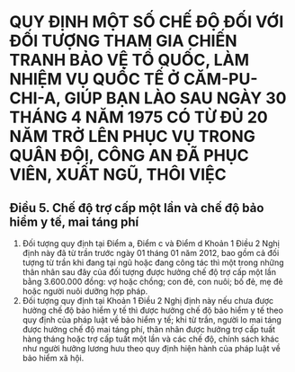 # QUY ĐỊNH MỘT SỐ CHẾ ĐỘ ĐỐI VỚI ĐỐI TƯỢNG THAM GIA CHIẾN TRANH BẢO VỆ TỔ QUỐC, LÀM NHIỆM VỤ QUỐC TẾ Ở CĂM-PU-CHI-A, GIÚP BẠN LÀO SAU NGÀY 30 THÁNG 4 NĂM 1975 CÓ TỪ ĐỦ 20 NĂM TRỞ LÊN PHỤC VỤ TRONG QUÂN ĐỘI, CÔNG AN ĐÃ PHỤC VIÊN, XUẤT NGŨ, THÔI VIỆC

## Điều 5. Chế độ trợ cấp một lần và chế độ bảo hiểm y tế, mai táng phí  
1. Đối tượng quy định tại Điểm a, Điểm c và Điểm d Khoản 1 Điều 2 Nghị định này đã từ trần trước ngày 01 tháng 01 năm 2012, bao gồm cả đối tượng từ trần khi đang tại ngũ hoặc đang công tác thì một trong những thân nhân sau đây của đối tượng được hưởng chế độ trợ cấp một lần bằng 3.600.000 đồng: vợ hoặc chồng; con đẻ, con nuôi; bố đẻ, mẹ đẻ hoặc người nuôi dưỡng hợp pháp.  
2. Đối tượng quy định tại Khoản 1 Điều 2 Nghị định này nếu chưa được hưởng chế độ bảo hiểm y tế thì được hưởng chế độ bảo hiểm y tế theo quy định của pháp luật về bảo hiểm y tế; khi từ trần, người lo mai táng được hưởng chế độ mai táng phí, thân nhân được hưởng trợ cấp tuất hàng tháng hoặc trợ cấp tuất một lần và các chế độ, chính sách khác như người hưởng lương hưu theo quy định hiện hành của pháp luật về bảo hiểm xã hội.